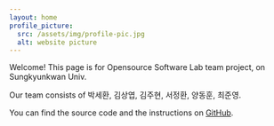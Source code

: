 ```yaml
---
layout: home
profile_picture:
  src: /assets/img/profile-pic.jpg
  alt: website picture
---
```


<p>
  Welcome! This page is for Opensource Software Lab team project, on Sungkyunkwan Univ. 
<p>  
  Our team consists of 박세환, 김상엽, 김주현, 서정환, 양동훈, 최준영.
</p>

<p>
  You can find the source code and the instructions on <a href="https://github.com/20-2-SKKU-OSS/2020-2-OSS-4/">GitHub</a>.
</p>
